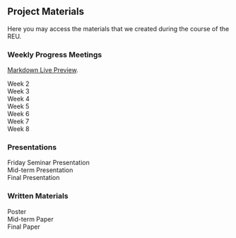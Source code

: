## Project Materials

Here you may access the materials that we created during the course of the REU.

### Weekly Progress Meetings

[Markdown Live Preview](/weekly-progress/Week2).

Week 2\
Week 3\
Week 4\
Week 5\
Week 6\
Week 7\
Week 8

### Presentations
Friday Seminar Presentation\
Mid-term Presentation\
Final Presentation

### Written Materials
Poster\
Mid-term Paper\
Final Paper
